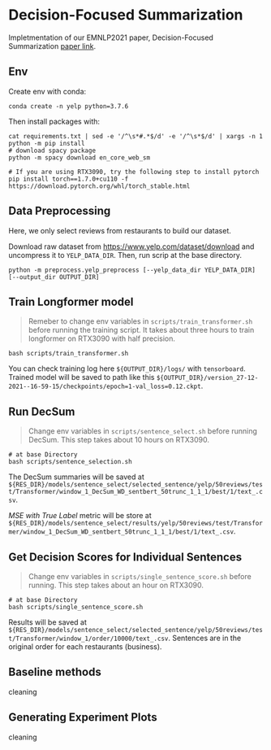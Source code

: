 # Decision-Focused Summarization

Impletmentation of our EMNLP2021 paper, Decision-Focused Summarization [paper link](https://arxiv.org/abs/2109.06896).

## Env
Create env with conda:
```
conda create -n yelp python=3.7.6
```
Then install packages with:

```
cat requirements.txt | sed -e '/^\s*#.*$/d' -e '/^\s*$/d' | xargs -n 1 python -m pip install
# download spacy package
python -m spacy download en_core_web_sm

# If you are using RTX3090, try the following step to install pytorch
pip install torch==1.7.0+cu110 -f https://download.pytorch.org/whl/torch_stable.html
```

## Data Preprocessing
Here, we only select reviews from restaurants to build our dataset.

Download raw dataset from https://www.yelp.com/dataset/download and uncompress it to `YELP_DATA_DIR`. 
Then, run scrip at the base directory.
```
python -m preprocess.yelp_preprocess [--yelp_data_dir YELP_DATA_DIR] [--output_dir OUTPUT_DIR]
```

## Train Longformer model
>Remeber to change env variables in `scripts/train_transformer.sh` before running the training script. It takes about three hours to train longformer on RTX3090 with half precision.
```
bash scripts/train_transformer.sh
```
You can check training log here `${OUTPUT_DIR}/logs/` with `tensorboard`.
Trained model will be saved to path like this `${OUTPUT_DIR}/version_27-12-2021--16-59-15/checkpoints/epoch=1-val_loss=0.12.ckpt`.

## Run DecSum
> Change env variables in `scripts/sentence_select.sh`  before running DecSum. This step takes about 10 hours on RTX3090.

```
# at base Directory
bash scripts/sentence_selection.sh
```
The DecSum summaries will be saved at `${RES_DIR}/models/sentence_select/selected_sentence/yelp/50reviews/test/Transformer/window_1_DecSum_WD_sentbert_50trunc_1_1_1/best/1/text_.csv`.

*_MSE with True Label_* metric will be store at `${RES_DIR}/models/sentence_select/results/yelp/50reviews/test/Transformer/window_1_DecSum_WD_sentbert_50trunc_1_1_1/best/1/text_.csv`.

## Get Decision Scores for Individual Sentences
> Change env variables in `scripts/single_sentence_score.sh`  before running. This step takes about an hour on RTX3090.

```
# at base Directory
bash scripts/single_sentence_score.sh
```
Results will be saved at `${RES_DIR}/models/sentence_select/selected_sentence/yelp/50reviews/test/Transformer/window_1/order/10000/text_.csv`.
Sentences are in the original order for each restaurants (business).

## Baseline methods
cleaning 
## Generating Experiment Plots
cleaning